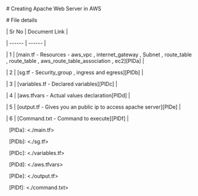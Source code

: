 \# Creating Apache Web Server in AWS



\# File details



| Sr No | Document Link |

| ------ | ------ |

| 1 | \[main.tf - Resources - aws\_vpc , internet\_gateway , Subnet , route\_table , route\_table , aws\_route\_table\_association , ec2]\[PlDa] |

| 2 | \[sg.tf - Security\_group , ingress and egress]\[PlDb] |

| 3 | \[variables.tf - Declared variables]\[PlDc] |

| 4 | \[aws.tfvars - Actual values declaration\[PlDd] |

| 5 | \[output.tf - Gives you an public ip to access apache server]\[PlDe] |

| 6 | \[Command.txt - Command to execute]\[PlDf] |



&nbsp;  \[PlDa]: <./main.tf>

&nbsp;  \[PlDb]: <./sg.tf>

&nbsp;  \[PlDc]: <./variables.tf>

&nbsp;  \[PlDd]: <./aws.tfvars>

&nbsp;  \[PlDe]: <./output.tf>

&nbsp;  \[PlDf]: <./command.txt>

